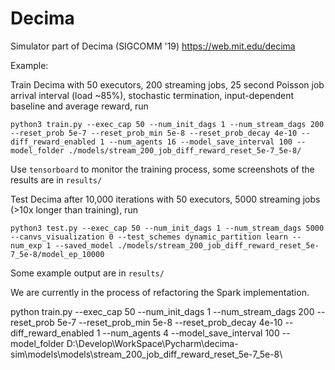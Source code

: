 # Decima

Simulator part of Decima (SIGCOMM '19) https://web.mit.edu/decima

Example:

Train Decima with 50 executors, 200 streaming jobs, 25 second Poisson job arrival interval (load ~85%), stochastic termination, input-dependent baseline and average reward, run
```
python3 train.py --exec_cap 50 --num_init_dags 1 --num_stream_dags 200 --reset_prob 5e-7 --reset_prob_min 5e-8 --reset_prob_decay 4e-10 --diff_reward_enabled 1 --num_agents 16 --model_save_interval 100 --model_folder ./models/stream_200_job_diff_reward_reset_5e-7_5e-8/
```

Use `tensorboard` to monitor the training process, some screenshots of the results are in `results/`

Test Decima after 10,000 iterations with 50 executors, 5000 streaming jobs (>10x longer than training), run
```
python3 test.py --exec_cap 50 --num_init_dags 1 --num_stream_dags 5000 --canvs_visualization 0 --test_schemes dynamic_partition learn --num_exp 1 --saved_model ./models/stream_200_job_diff_reward_reset_5e-7_5e-8/model_ep_10000
```

Some example output are in `results/`

We are currently in the process of refactoring the Spark implementation.

python train.py --exec_cap 50 --num_init_dags 1 --num_stream_dags 200 --reset_prob 5e-7 --reset_prob_min 5e-8 --reset_prob_decay 4e-10 --diff_reward_enabled 1 --num_agents 4 --model_save_interval 100 --model_folder D:\Develop\WorkSpace\Pycharm\decima-sim\models\models\stream_200_job_diff_reward_reset_5e-7_5e-8\